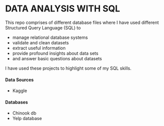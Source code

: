 # DATA ANALYSIS WITH SQL
This repo comprises of different database files where I have used different Structured Query Language (SQL) to 
- manage relational database systems
- validate and clean datasets
- extract useful information
- provide profound insights about data sets 
- and answer basic questions about datasets

I have used these projects to highlight some of my SQL skills.

#### Data Sources 
- Kaggle

#### Databases
- Chinook db
- Yelp database
